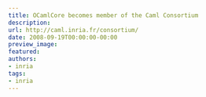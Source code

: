 ```yaml
---
title: OCamlCore becomes member of the Caml Consortium
description:
url: http://caml.inria.fr/consortium/
date: 2008-09-19T00:00:00-00:00
preview_image:
featured:
authors:
- inria
tags:
- inria
---
```



